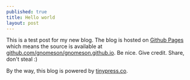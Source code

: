```yaml
---
published: true
title: Hello world
layout: post
---
```

This is a test post for my new blog. The blog is hosted on [Github Pages](http://pages.github.com/) which means the source is available at [github.com/gnomeson/gnomeson.github.io](http://github.com/gnomeson/gnomeson.github.io). Be nice. Give credit. Share, don't steal :)

By the way, this blog is powered by [tinypress.co](https://tinypress.co).